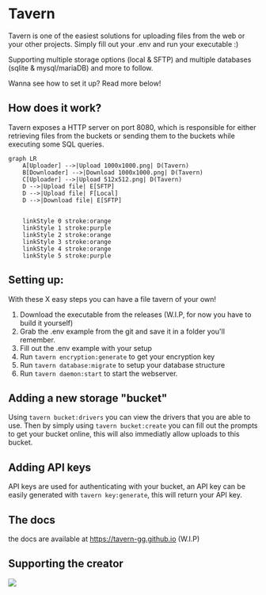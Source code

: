 # Tavern
Tavern is one of the easiest solutions for uploading files from the web or your other projects. Simply fill out your .env and run your executable :)

Supporting multiple storage options (local & SFTP) and multiple databases (sqlite & mysql/mariaDB) and more to follow.

Wanna see how to set it up? Read more below!

## How does it work?
Tavern exposes a HTTP server on port 8080, which is responsible for either retrieving files from the buckets or sending them to the buckets while executing some SQL queries.
```mermaid
graph LR
    A[Uploader] -->|Upload 1000x1000.png| D(Tavern)
    B[Downloader] -->|Download 1000x1000.png| D(Tavern)
    C[Uploader] -->|Upload 512x512.png| D(Tavern)
    D -->|Upload file| E[SFTP]
    D -->|Upload file| F[Local]
    D -->|Download file| E[SFTP]

    
    linkStyle 0 stroke:orange
    linkStyle 1 stroke:purple
    linkStyle 2 stroke:orange
    linkStyle 3 stroke:orange
    linkStyle 4 stroke:orange
    linkStyle 5 stroke:purple

```

## Setting up:
With these X easy steps you can have a file tavern of your own!
1. Download the executable from the releases (W.I.P, for now you have to build it yourself)
2. Grab the .env example from the git and save it in a folder you'll remember.
3. Fill out the .env example with your setup
4. Run `tavern encryption:generate` to get your encryption key
5. Run `tavern database:migrate` to setup your database structure
6. Run `tavern daemon:start` to start the webserver.

## Adding a new storage "bucket"
Using `tavern bucket:drivers` you can view the drivers that you are able to use. 
Then by simply using `tavern bucket:create` you can fill out the prompts to get your bucket online, this will also immediatly allow uploads to this bucket.

## Adding API keys
API keys are used for authenticating with your bucket, an API key can be easily generated with `tavern key:generate`, this will return your API key.

## The docs
the docs are available at https://tavern-gg.github.io (W.I.P)

## Supporting the creator
<a href="https://www.buymeacoffee.com/nietthijmen"><img src="https://img.buymeacoffee.com/button-api/?text=Support me&emoji=❤️&slug=nietthijmen&button_colour=FFDD00&font_colour=000000&font_family=Inter&outline_colour=000000&coffee_colour=ffffff" /></a>
